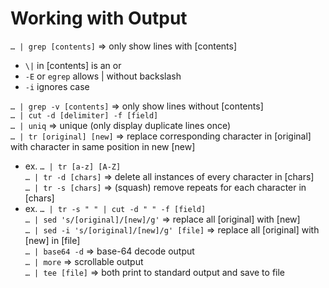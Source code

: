 # Working with Output
`… | grep [contents]` ⇒ only show lines with [contents] <br>
- `\|` in [contents] is an or
- `-E` or `egrep` allows | without backslash
- `-i` ignores case

`… | grep -v [contents]` ⇒ only show lines without [contents] <br>
`… | cut -d [delimiter] -f [field]` <br>
`… | uniq` ⇒ unique (only display duplicate lines once) <br>
`… | tr [original] [new]` ⇒ replace corresponding character in [original] with character in same position in new [new]
- ex. `… | tr [a-z] [A-Z]` <br>
`… | tr -d [chars]` ⇒ delete all instances of every character in [chars] <br>
`… | tr -s [chars]` ⇒ (squash) remove repeats for each character in [chars]
- ex. `… | tr -s " " | cut -d " " -f [field]` <br>
`… | sed 's/[original]/[new]/g'` ⇒ replace all [original] with [new] <br>
`… | sed -i 's/[original]/[new]/g' [file]` ⇒ replace all [original] with [new] in [file] <br>
`… | base64 -d` ⇒ base-64 decode output <br>
`… | more` ⇒ scrollable output <br>
`… | tee [file]` ⇒ both print to standard output and save to file
